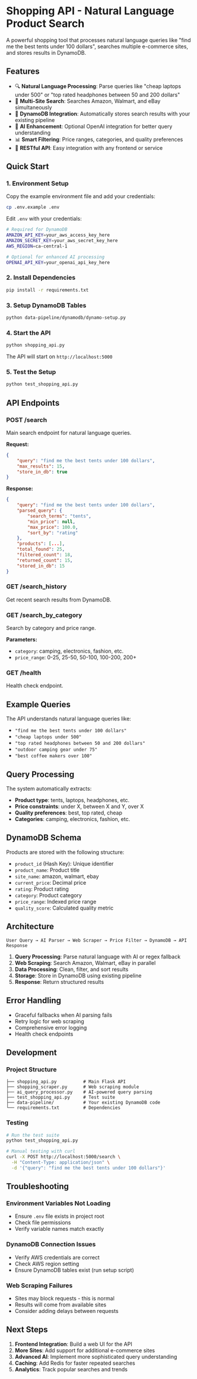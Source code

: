 # Shopping API - Natural Language Product Search

A powerful shopping tool that processes natural language queries like "find me the best tents under 100 dollars", searches multiple e-commerce sites, and stores results in DynamoDB.

## Features

- 🔍 **Natural Language Processing**: Parse queries like "cheap laptops under 500" or "top rated headphones between 50 and 200 dollars"
- 🛒 **Multi-Site Search**: Searches Amazon, Walmart, and eBay simultaneously
- 💾 **DynamoDB Integration**: Automatically stores search results with your existing pipeline
- 🤖 **AI Enhancement**: Optional OpenAI integration for better query understanding
- 📊 **Smart Filtering**: Price ranges, categories, and quality preferences
- 🔄 **RESTful API**: Easy integration with any frontend or service

## Quick Start

### 1. Environment Setup

Copy the example environment file and add your credentials:

```bash
cp .env.example .env
```

Edit `.env` with your credentials:
```bash
# Required for DynamoDB
AMAZON_API_KEY=your_aws_access_key_here
AMAZON_SECRET_KEY=your_aws_secret_key_here
AWS_REGION=ca-central-1

# Optional for enhanced AI processing
OPENAI_API_KEY=your_openai_api_key_here
```

### 2. Install Dependencies

```bash
pip install -r requirements.txt
```

### 3. Setup DynamoDB Tables

```bash
python data-pipeline/dynamodb/dynamo-setup.py
```

### 4. Start the API

```bash
python shopping_api.py
```

The API will start on `http://localhost:5000`

### 5. Test the Setup

```bash
python test_shopping_api.py
```

## API Endpoints

### POST /search
Main search endpoint for natural language queries.

**Request:**
```json
{
    "query": "find me the best tents under 100 dollars",
    "max_results": 15,
    "store_in_db": true
}
```

**Response:**
```json
{
    "query": "find me the best tents under 100 dollars",
    "parsed_query": {
        "search_terms": "tents",
        "min_price": null,
        "max_price": 100.0,
        "sort_by": "rating"
    },
    "products": [...],
    "total_found": 25,
    "filtered_count": 18,
    "returned_count": 15,
    "stored_in_db": 15
}
```

### GET /search_history
Get recent search results from DynamoDB.

### GET /search_by_category
Search by category and price range.

**Parameters:**
- `category`: camping, electronics, fashion, etc.
- `price_range`: 0-25, 25-50, 50-100, 100-200, 200+

### GET /health
Health check endpoint.

## Example Queries

The API understands natural language queries like:

- `"find me the best tents under 100 dollars"`
- `"cheap laptops under 500"`
- `"top rated headphones between 50 and 200 dollars"`
- `"outdoor camping gear under 75"`
- `"best coffee makers over 100"`

## Query Processing

The system automatically extracts:
- **Product type**: tents, laptops, headphones, etc.
- **Price constraints**: under X, between X and Y, over X
- **Quality preferences**: best, top rated, cheap
- **Categories**: camping, electronics, fashion, etc.

## DynamoDB Schema

Products are stored with the following structure:
- `product_id` (Hash Key): Unique identifier
- `product_name`: Product title
- `site_name`: amazon, walmart, ebay
- `current_price`: Decimal price
- `rating`: Product rating
- `category`: Product category
- `price_range`: Indexed price range
- `quality_score`: Calculated quality metric

## Architecture

```
User Query → AI Parser → Web Scraper → Price Filter → DynamoDB → API Response
```

1. **Query Processing**: Parse natural language with AI or regex fallback
2. **Web Scraping**: Search Amazon, Walmart, eBay in parallel
3. **Data Processing**: Clean, filter, and sort results
4. **Storage**: Store in DynamoDB using existing pipeline
5. **Response**: Return structured results

## Error Handling

- Graceful fallbacks when AI parsing fails
- Retry logic for web scraping
- Comprehensive error logging
- Health check endpoints

## Development

### Project Structure
```
├── shopping_api.py          # Main Flask API
├── shopping_scraper.py      # Web scraping module
├── ai_query_processor.py    # AI-powered query parsing
├── test_shopping_api.py     # Test suite
├── data-pipeline/           # Your existing DynamoDB code
└── requirements.txt         # Dependencies
```

### Testing
```bash
# Run the test suite
python test_shopping_api.py

# Manual testing with curl
curl -X POST http://localhost:5000/search \
  -H "Content-Type: application/json" \
  -d '{"query": "find me the best tents under 100 dollars"}'
```

## Troubleshooting

### Environment Variables Not Loading
- Ensure `.env` file exists in project root
- Check file permissions
- Verify variable names match exactly

### DynamoDB Connection Issues
- Verify AWS credentials are correct
- Check AWS region setting
- Ensure DynamoDB tables exist (run setup script)

### Web Scraping Failures
- Sites may block requests - this is normal
- Results will come from available sites
- Consider adding delays between requests

## Next Steps

1. **Frontend Integration**: Build a web UI for the API
2. **More Sites**: Add support for additional e-commerce sites
3. **Advanced AI**: Implement more sophisticated query understanding
4. **Caching**: Add Redis for faster repeated searches
5. **Analytics**: Track popular searches and trends
